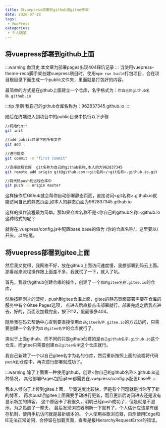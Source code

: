 ```yaml
---
title: 将vuepress部署到github或gitee修改
date: 2020-07-18
tags:
 - VuePress
categories:
 - 个人随笔 
---
```


## 将vuepress部署到github上面

:::warning 血泪史
本文章为部署pages出现404踩坑记录
:::
当使用vuepress-theme-reco脚手架创建vuepress项目时，使用`npm run build`打包项目，会在项目根目录下面生成一个public文件夹，里面就是打包好的内容。

最简单的方式是在github上面建立一个仓库，名字格式为：`你自己的github名称.github.io`

:::tip 示例
我自己的github仓库名称为：962837345.github.io
:::

随后在终端进入到项目中的public目录中执行以下步骤
```bash
//初始化git
git init   
       
//add public目录下的所有文件
git add .     
    
//进行提交
git commit -m "first commit"    

//连接远程仓库  git名称为自己的github名称,本人的为962837345
git remote add origin git@github.com:<git名称>/<git名称>.github.io.git

//将代码push到远程仓库中
git push -u origin master
```
这样操作后Github就会帮你自动部署静态页面，直接访问<git名称>.github.io就能访问自己的静态页面,如本人的静态页面为962837345.github.io

这样的操作流程最为简单。那如果仓库名称不是<你自己的github名称>.github.io这种格式的呢？

就得在.vuepress/config.js中配置base,base的值为 /你的仓库名称/，这里要以/开头，以/结尾。

## 将vuepress部署到gitee上面
然后我又觉得，我网络不好，放在github上面访问速度慢，我想部署到码云上面。那看起来流程操作跟上面差不多，我就试了一下，就入了坑。

首先，我效仿github创建仓库的操作，创建了一个`我的gitee名称.gitee.io`的仓库，

然后按照刚才的流程，push到gitee仓库上面，gitee的静态页面部署需要在仓库的服务中有个Gitee Pages选项，
点进去后直接点击部署就行，部署完成之后我点进去，好的，页面没加载完全，按下f12，里面很多404。

随后我在码云帮助中心查到要直接使用`自己gitee名字.gitee.io`的方式访问，只需要创建一个名字为`自己gitee名字`的仓库就行了，

类似于上面github，而不同的只是github创建的是`自己github名字.github.io`这个仓库，而gitee只需要创建`自己gitee名字`这个仓库就行。

我自己新建了一个以自己gitee名字为名的仓库，然后重新按照上面的流程将代码push到仓库中，再次进行部署就成功了。

:::warning
除了上面第一种使用github，创建<你自己的github名称>.github.io这种情况，
其他部署Pages包括gitee都需要在.vuepress/config.js配置base!!!
:::

我本人倾向于上传到gitee上面， 毕竟速度比较快，但是有个问题就是当你写了新的博客，
再次push到gitee上面需要手动进行更新，而且更新后访问进去还是没有显示新加的博客，
这个原因卡了我很久，明明已经push成功了，但是就是不显示，为之捣鼓了一整天，
最后发现浏览器刷新一下就有了，个人估计应该是有缓存机制，使用手机访问就是最新版本的。
个人使用谷歌浏览器，自测使用Edge和IE无法正常访问，会停留在加载页面，查看是报HierarchyRequestError的错误。